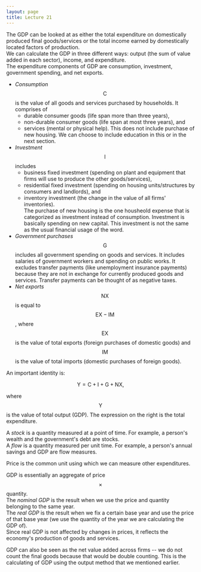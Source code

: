 ```yaml
---
layout: page
title: Lecture 21
---
```


<script type="text/javascript" async src="https://cdnjs.cloudflare.com/ajax/libs/mathjax/2.7.5/latest.js?config=TeX-MML-AM_CHTML" async></script>

The GDP can be looked at as either the total expenditure on domestically produced final goods/services or the total income earned by domestically located factors of production.    
We can calculate the GDP in three different ways: output (the sum of value added in each sector), income, and expenditure.    
The expenditure components of GDP are consumption, investment, government spending, and net exports.
* _Consumption_ $$\text{C}$$ is the value of all goods and services purchased by households. It comprises of
	* durable consumer goods (life span more than three years),
	* non-durable consumer goods (life span at most three years), and
	* services (mental or physical help). This does not include purchase of new housing. We can choose to include education in this or in the next section.    
* _Investment_ $$\text{I}$$ includes
	* business fixed investment (spending on plant and equipment that firms will use to produce the other goods/services),
	* residential fixed investment (spending on housing units/structures by consumers and landlords), and
	* inventory investment (the change in the value of all firms' inventories).    
	The purchase of new housing is the one housheold expense that is categorized as investment instead of consumption.
	Investment is basically spending on new capital. This investment is not the same as the usual financial usage of the word.
* _Government purchases_ $$\text{G}$$ includes all government spending on goods and services. It includes salaries of government workers and spending on public works. It excludes transfer payments (like unemployment insurance payments) because they are not in exchange for currently produced goods and services. Transfer payments can be thought of as negative taxes.
* _Net exports_ $$\text{NX}$$ is equal to $$\text{EX}-\text{IM}$$, where $$\text{EX}$$ is the value of total exports (foreign purchases of domestic goods) and $$\text{IM}$$ is the value of total imports (domestic purchases of foreign goods).

An important identity is:

$$\text{Y} = \text{C} + \text{I} + \text{G} + \text{NX},$$

where $$\text{Y}$$ is the value of total output (GDP). The expression on the right is the total expenditure.

A _stock_ is a quantity measured at a point of time. For example, a person's wealth and the government's debt are stocks.     
A _flow_ is a quantity measured per unit time. For example, a person's annual savings and GDP are flow measures.    

Price is the common unit using which we can measure other expenditures.

GDP is essentially an aggregate of price$$\times$$quantity.    
The _nominal GDP_ is the result when we use the price and quantity belonging to the same year.     
The _real GDP_ is the result when we fix a certain base year and use the price of that base year (we use the quantity of the year we are calculating the GDP of).     
Since real GDP is not affected by changes in prices, it reflects the economy's production of goods and services.

<!-- A firm's _value added_ is the value of its output minus the value of the intermediate goods used to produce that output. -->
GDP can also be seen as the net value added across firms -- we do not count the final goods because that would be double counting. This is the calculating of GDP using the output method that we mentioned earlier.

<!-- The GDP can be looked at as either the total expenditure on domestically produced final goods/services or the total income earned by domestically located factors of production.    
Expenditure and income are equal because any money spent by the buyer becomes income to the seller.

The expenditure components of GDP are consumption, investment, government spending, and net exports.    
Investment includes business fixed investment, residential fixed investment, and inventory investment. Investment is basically spending on new capital.

A _stock_ is a quantity measured at a point of time. A _flow_ is a quantity measured per unit time. For example, GDP is a flow measure.

The government spending excludes transfer payments (like say unemployment insurance payments) because they are not spending on goods and services. Therefore, we have

$$Y = C + I + G + NX,$$

where $$C$$ is the consumption, $$I$$ is the investment, $$G$$ is the government spending, and $$NX$$ is the net export. The left is the value of total output and the right is the aggregate expenditure.

Price is a common unit using which we can measure other expenditures. We must fix the base year if we want to compare production. We then only compare a different year's production by taking the prices as the base year's prices.

A firm's _value added_ is the value of its output minus the value of the intermediate goods used to produce that output. GDP can also be seen as the net value added across firms. -->